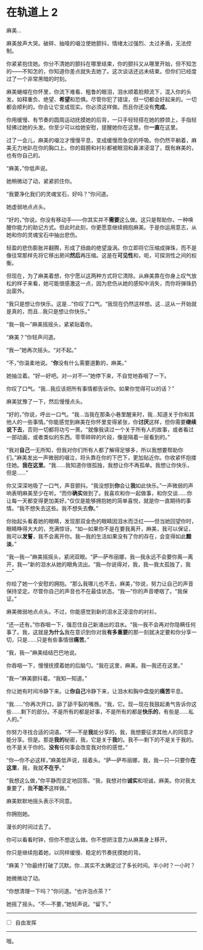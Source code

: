 # 在轨道上 2

麻美...

麻美放声大哭。破碎、抽噎的啜泣使她颤抖，情绪太过强烈、太过矛盾，无法控制。

你紧紧抱住她。你分不清她的颤抖在哪里结束，你的颤抖又从哪里开始，但不知怎的——不知怎的，你知道你差点就失去她了。这次谈话还远未结束。但你们已经度过了一个非常黑暗的时刻。

麻美蜷缩在你怀里，你流下难看、粗鲁的眼泪，泪水顺着脸颊流下，混入你的头发。如释重负、绝望、**希望**和恐惧。尽管你犯了错误，但一切都会好起来的。一切都会顺利的。你会让它变成现实。你必须这样做。而且你还没有**完成**。

你用缓慢、有节奏的圆周运动抚摸她的后背，一只手轻轻搭在她的脖颈上，手指轻轻拂过她的头发。你至少可以给她安慰，提醒她你在这里。你**一直**在这里。

过了一会儿，麻美的啜泣才慢慢平息，变成缓慢而急促的呼吸。你仍然平躺着，麻美无力地趴在你的胸口上。你的肩膀和衬衫都被眼泪和鼻涕浸湿了，既有麻美的，也有你自己的。

“麻美，”你低声说。

她稍微动了动，紧紧抓住你。

“我要净化我们的灵魂宝石，好吗？”你问道。

她虚弱地点点头。

“好的，”你说。你没有移动手——你其实并不**需要**这么做。这只是帮助你，一种唤醒你能力的助记方式。但此时此刻，你更愿意继续拥抱麻美。于是你运用意志，从她和你的灵魂宝石中抽出悲伤。

轻盈的悲伤膨胀并翻腾，形成了扭曲的绝望漩涡。你立即将它压缩成弹珠，而不是像往常那样先将它移出房间**然后**再压缩。这是在**可见性**和，呃，可探测性之间的权衡。

但现在，为了麻美着想，你宁愿以这两种方式将它清除。从麻美靠在你身上叹气放松的样子来看，她可能很感激这一点，因为悲伤从她的感知中消失，而你将弹珠扔出窗外。

“我只是想让你快乐。这是...”你叹了口气。“我现在仍然这样想。这...这从一开始就是真的，而且...我只是想让你快乐。”

“我—我—”麻美摇摇头，紧紧贴着你。

“麻美？”你轻声问道。

“我—”她再次摇头。“对不起。”

“不，”你温柔地说。“**你**没有什么需要道歉的，麻美。”

她抽泣着。“好—好吧。对—对不—”她停下来，不自觉地吞咽了一下。

你叹了口气。“我...我应该把所有事情都告诉你。如果你觉得可以的话？”

麻美犹豫了一下，然后慢慢点头。

“好的，”你说，呼出一口气。“我...当我在那条小巷里醒来时，我...知道关于你和其他人的一些事情。”你能感觉到麻美在你怀里变得紧张，你**讨厌**这样，但你需要**继续说下去**，否则一切都将功亏一篑。“就像我读过一个关于所有人的故事，或者看过一部动画，或者类似的东西。零零碎碎的片段，像是隔着一层看到的。”

“我对**自己**一无所知，但我对你们所有人都了解得足够多，所以我想要帮助你们。”麻美发出一声微弱的啜泣，将头靠在你的下巴下，更加贴近你。你收紧怀抱搂住她。**我在这里**。“我……我知道你很孤独，我想让你不再孤单。我想让你快乐，但是……”

你又深深地吸了一口气，声音颤抖。“我没想到**你**会让**我**如此快乐。”一声微弱的声响表明麻美至少在听。“而你**确实**做到了。我喜欢和你一起做事，和你交谈……你让每一天都变得更加美好。”仅仅是能够拥抱她的简单喜悦，就是你一直期待的事情。“我不想失去这些。我不想失去**你**。”

你抬起头看着她的眼睛，发现那双金色的眼睛因泪水而泛红——但当她回望你时，眼睛睁得大大的，充满惊讶。“如—如果你不是在要我离开，麻美，我可以保证，我可以**发誓**，我不会离开你。我—我的生活如果没有了你的存在，会变得如此**黯淡**。”

“我—我—”麻美摇摇头，紧闭双眼。“萨—萨布丽娜，我—我永远不会要你离—离开，我—”新的泪水从她的眼角流出。“我—你说得对，我，我—我太孤独了，我—”

你给了她一个安慰的拥抱。“那么我哪儿也不去，麻美，”你说，努力让自己的声音保持坚定。尽管你自己的声音也不在最佳状态。“我—”你的声音哽咽了。“我保证。”

麻美微弱地点点头。不过，你能感觉到新的泪水正浸湿你的衬衫。

“还—还有。”你吞咽一下，强忍住自己新涌出的泪水。“我—我不会再对你隐瞒任何事了。我，这就是**为什么**我在意识到你对我**有多重要**的那一刻就决定要和你分享一切，只是……只是有些事情很**痛苦**。”

“我，我—”麻美结结巴巴地说。

你吞咽一下，慢慢抚摸着她的后脑勺。“我在这里，麻美。我—我还在这里。”

“我—”麻美颤抖着。“我知—知道。”

你让她有时间冷静下来。让**你自己**冷静下来，让泪水和胸中盘旋的**痛苦**平息。

“我……”你再次开口，舔了舔干裂的嘴唇。“我，它。现—现在我鼓起勇气告诉你这些……剩下的部分。不是所有的都是好事，不是所有的都是**快乐的**，有些是……私人的。”

你努力寻找合适的词语。“不—不是**我**能分享的，我，我想要征求其他人的同意才能分享。但是。那是**我的**秘密，我，它是关于**我**的。我不—剩下的不是关于我的。也不是关于你的。**没有**任何事会改变我对你的感觉。”

“你—你不必这样，”麻美低声说，摇着头。“萨—萨布丽娜，我，我—只—只要你**在这里**，我，我就**不在乎**。”

“我想这么做，”你平静而坚定地回答。“我，我想对你**诚实**和坦诚，麻美。你对我太重要了，我**不能不**这样做。”

麻美默默地摇头表示不同意。

你拥抱她。

漫长的时间过去了。

你可以看看时钟，但你不想这么做。你不想把注意力从麻美身上移开。

你只是继续抱着她，以同样缓慢、稳定的节奏抚摸她的背。

“麻美？”你最终打破了沉默。你...其实不太确定过了多长时间。半小时？一小时？

她微微动了动。

“你想清理一下吗？”你问道。“也许泡点茶？”

她摇了摇头。“不—不要，”她轻声说。“留下。”

---

- [ ] 自由发挥

---

哦。
